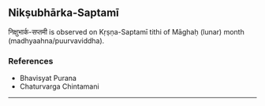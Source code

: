 ## Nikṣubhārka-Saptamī
निक्षुभार्क-सप्तमी is observed on Kṛṣṇa-Saptamī tithi of Māghaḥ (lunar) month (madhyaahna/puurvaviddha).


### References
* Bhavisyat Purana
* Chaturvarga Chintamani


---
